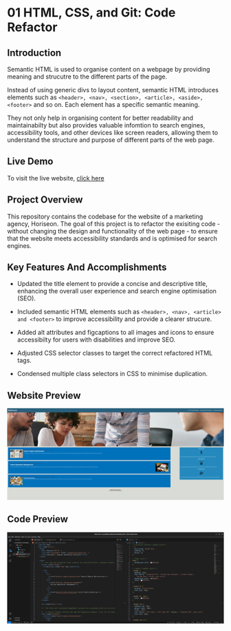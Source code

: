 # 01 HTML, CSS, and Git: Code Refactor

## Introduction

Semantic HTML is used to organise content on a webpage by providing meaning and strucutre to the different parts of the page.

Instead of using generic divs to layout content, semantic HTML introduces elements such as `<header>, <nav>, <section>, <article>, <aside>, <footer>` and so on. Each element has a specific semantic meaning.

They not only help in organising content for better readability and maintainabilty but also provides valuable infomtion to search engines, accessibility tools, and other devices like screen readers, allowing them to understand the structure and purpose of different parts of the web page.

## Live Demo

To visit the live website, <a href="https://a-mohamed14.github.io/Accessibility-Optimised-Marketing-Site/">click here</a>

## Project Overview

This repository contains the codebase for the website of a marketing agency, Horiseon. The goal of this project is to refactor the exisiting code - without changing the design and functionality of the web page - to ensure that the website meets accessibility standards and is optimised for search engines.

## Key Features And Accomplishments

- Updated the title element to provide a concise and descriptive title, enhancing the overall user experience and search engine optimisation (SEO).

- Included semantic HTML elements such as `<header>, <nav>, <article> and <footer>` to improve accessibility and provide a clearer strucure.

- Added alt attributes and figcaptions to all images and icons to ensure accessibilty for users with disabilities and improve SEO.

- Adjusted CSS selector classes to target the correct refactored HTML tags.

- Condensed multiple class selectors in CSS to minimise duplication.

## Website Preview

![website preview snippet](./assets/screenshots/website-preview.png)

## Code Preview

![code preview snippet](./assets/screenshots/code-preview.png)

